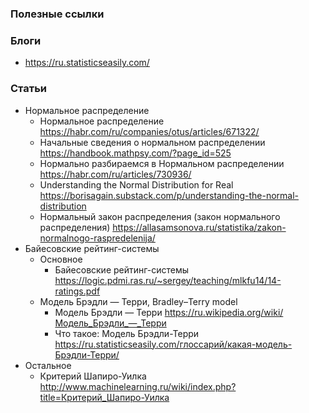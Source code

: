 
### Полезные ссылки

### Блоги

- https://ru.statisticseasily.com/

### Статьи

- Нормальное распределение
    - Нормальное распределение https://habr.com/ru/companies/otus/articles/671322/
    - Начальные сведения о нормальном распределении https://handbook.mathpsy.com/?page_id=525
    - Нормально разбираемся в Нормальном распределении https://habr.com/ru/articles/730936/
    - Understanding the Normal Distribution for Real https://borisagain.substack.com/p/understanding-the-normal-distribution
    - Нормальный закон распределения (закон нормального распределения) https://allasamsonova.ru/statistika/zakon-normalnogo-raspredelenija/
- Байесовские рейтинг-системы
    - Основное
        - Байесовские рейтинг-системы https://logic.pdmi.ras.ru/~sergey/teaching/mlkfu14/14-ratings.pdf
    - Модель Брэдли — Терри, Bradley–Terry model
        - Модель Брэдли — Терри https://ru.wikipedia.org/wiki/Модель_Брэдли_—_Терри
        - Что такое: Модель Брэдли-Терри https://ru.statisticseasily.com/глоссарий/какая-модель-Брэдли-Терри/
- Остальное
    - Критерий Шапиро-Уилка http://www.machinelearning.ru/wiki/index.php?title=Критерий_Шапиро-Уилка
